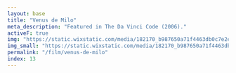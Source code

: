 ```yaml
---
layout: base
title: "Venus de Milo"
meta_description: "Featured in The Da Vinci Code (2006)."
activeF: true
img: "https://static.wixstatic.com/media/182170_b987650a71f4463db0c7e2e2374b8e47~mv2.jpg"
img_small: "https://static.wixstatic.com/media/182170_b987650a71f4463db0c7e2e2374b8e47~mv2.jpg"
permalink: "/film/venus-de-milo"
index: 13
---
```

